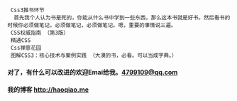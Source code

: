 
     Css3推书环节
	  首先我个人认为书是死的，你能从什么书中学到一些东西，那么这本书就是好书。然后看书的时候你必须做笔记，必须做笔记，必须做笔记。嗯，重要的事情说三遍。
     CSS权威指南 （第3版）
     精通CSS
     Css禅意花园
     图解CSS3：核心技术与案例实践 （大漠的书，必看。可以当成字典。）
     
    
    
    




#### 对了，有什么可以改进的欢迎Emai给我。<4799109@qq.com>

#### 我的博客 <http://haoqiao.me>

